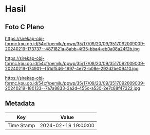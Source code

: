 # Hasil

## Foto C Plano

https://sirekap-obj-formc.kpu.go.id/54cf/pemilu/ppwp/35/17/09/20/09/3517092009009-20240219-173737--4871821a-8abb-4f35-bba4-eb0a08a24f2b.jpg

https://sirekap-obj-formc.kpu.go.id/54cf/pemilu/ppwp/35/17/09/20/09/3517092009009-20240219-174901--f51df546-1997-4e72-b08e-292d2be09410.jpg

https://sirekap-obj-formc.kpu.go.id/54cf/pemilu/ppwp/35/17/09/20/09/3517092009009-20240219-180133--7a7a8833-3a2d-455c-a530-2e7c88f47322.jpg


## Metadata

| Key        | Value               |
| ---------- | ------------------- |
| Time Stamp | 2024-02-19 19:00:00 |



